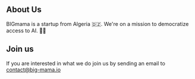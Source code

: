 ## About Us

BIGmama is a startup from Algeria 🇩🇿. We're on a mission to democratize access to AI. 🤖✨

## Join us

If you are interested in what we do join us by sending an email to contact@big-mama.io
